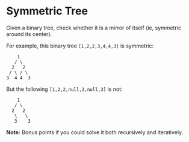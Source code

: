 # Symmetric Tree

Given a binary tree, check whether it is a mirror of itself (ie, symmetric around its center).

For example, this binary tree `[1,2,2,3,4,4,3]` is symmetric:

```pseudo
    1
   / \
  2   2
 / \ / \
3  4 4  3
```

But the following `[1,2,2,null,3,null,3]` is not:

```pseudo
    1
   / \
  2   2
   \   \
   3    3
```

**Note:**
Bonus points if you could solve it both recursively and iteratively.
